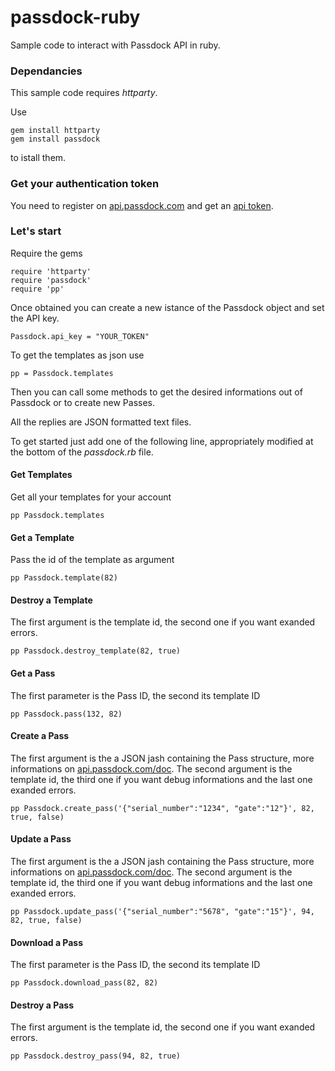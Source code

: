 passdock-ruby
=============

Sample code to interact with Passdock API in ruby.

### Dependancies

This sample code requires *httparty*.

Use 
    
    gem install httparty
    gem install passdock

to istall them.

### Get your authentication token

You need to register on [api.passdock.com](https://api.passdock.com) and get an [api token](https://api.passdock.com/settings).

### Let's start

Require the gems

    require 'httparty'
    require 'passdock'
    require 'pp'

Once obtained you can create a new istance of the Passdock object and set the API key.

    Passdock.api_key = "YOUR_TOKEN"
    
To get the templates as json use 
    
    pp = Passdock.templates
    

Then you can call some methods to get the desired informations out of Passdock or to create new Passes.

All the replies are JSON formatted text files.

To get started just add one of the following line, appropriately modified at the bottom of the *passdock.rb* file.

#### Get Templates

Get all your templates for your account

    pp Passdock.templates
    
#### Get a Template

Pass the id of the template as argument

    pp Passdock.template(82)

#### Destroy a Template 

The first argument is the template id, the second one if you want exanded errors.

    pp Passdock.destroy_template(82, true)

#### Get a Pass

The first parameter is the Pass ID, the second its template ID

    pp Passdock.pass(132, 82)

#### Create a Pass

The first argument is the a JSON jash containing the Pass structure, more informations on [api.passdock.com/doc](https://api.passdock.com/doc).
The second argument is the template id, the third one if you want debug informations and the last one exanded errors.

    pp Passdock.create_pass('{"serial_number":"1234", "gate":"12"}', 82, true, false)

#### Update a Pass

The first argument is the a JSON jash containing the Pass structure, more informations on [api.passdock.com/doc](https://api.passdock.com/doc).
The second argument is the template id, the third one if you want debug informations and the last one exanded errors.

    pp Passdock.update_pass('{"serial_number":"5678", "gate":"15"}', 94, 82, true, false)

#### Download a Pass

The first parameter is the Pass ID, the second its template ID

    pp Passdock.download_pass(82, 82)
    
#### Destroy a Pass 

The first argument is the template id, the second one if you want exanded errors.

    pp Passdock.destroy_pass(94, 82, true)